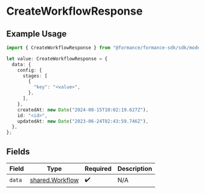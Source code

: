# CreateWorkflowResponse

## Example Usage

```typescript
import { CreateWorkflowResponse } from "@formance/formance-sdk/sdk/models/shared";

let value: CreateWorkflowResponse = {
  data: {
    config: {
      stages: [
        {
          "key": "<value>",
        },
      ],
    },
    createdAt: new Date("2024-08-15T10:02:19.627Z"),
    id: "<id>",
    updatedAt: new Date("2023-06-24T02:43:59.746Z"),
  },
};
```

## Fields

| Field                                                     | Type                                                      | Required                                                  | Description                                               |
| --------------------------------------------------------- | --------------------------------------------------------- | --------------------------------------------------------- | --------------------------------------------------------- |
| `data`                                                    | [shared.Workflow](../../../sdk/models/shared/workflow.md) | :heavy_check_mark:                                        | N/A                                                       |